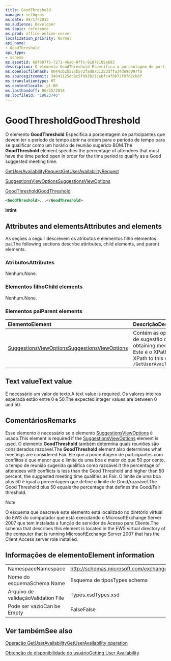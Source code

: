 ```yaml
---
title: GoodThreshold
manager: sethgros
ms.date: 09/17/2015
ms.audience: Developer
ms.topic: reference
ms.prod: office-online-server
localization_priority: Normal
api_name:
- GoodThreshold
api_type:
- schema
ms.assetid: 68f607f5-7271-46a6-8ffc-91878185a683
description: O elemento GoodThreshold Especifica a porcentagem de participantes que devem ter o período de tempo abrir na ordem para o período de tempo para se qualificar como um horário de reunião sugerido BOM.
ms.openlocfilehash: 8044cb2b52cb572fad8731253dffa34de9d097fa
ms.sourcegitcommit: 34041125dc8c5f993b21cebfc4f8b72f0fd2cb6f
ms.translationtype: MT
ms.contentlocale: pt-BR
ms.lasthandoff: 06/25/2018
ms.locfileid: "19823746"
---
```

# <a name="goodthreshold"></a><span data-ttu-id="fc37b-103">GoodThreshold</span><span class="sxs-lookup"><span data-stu-id="fc37b-103">GoodThreshold</span></span>

<span data-ttu-id="fc37b-104">O elemento **GoodThreshold** Especifica a porcentagem de participantes que devem ter o período de tempo abrir na ordem para o período de tempo para se qualificar como um horário de reunião sugerido BOM.</span><span class="sxs-lookup"><span data-stu-id="fc37b-104">The **GoodThreshold** element specifies the percentage of attendees that must have the time period open in order for the time period to qualify as a Good suggested meeting time.</span></span> 
  
[<span data-ttu-id="fc37b-105">GetUserAvailabilityRequest</span><span class="sxs-lookup"><span data-stu-id="fc37b-105">GetUserAvailabilityRequest</span></span>](getuseravailabilityrequest.md)
  
[<span data-ttu-id="fc37b-106">SuggestionsViewOptions</span><span class="sxs-lookup"><span data-stu-id="fc37b-106">SuggestionsViewOptions</span></span>](suggestionsviewoptions.md)
  
[<span data-ttu-id="fc37b-107">GoodThreshold</span><span class="sxs-lookup"><span data-stu-id="fc37b-107">GoodThreshold</span></span>](goodthreshold.md)
  
```xml
<GoodThreshold>...</GoodThreshold>
```

 <span data-ttu-id="fc37b-108">**int**</span><span class="sxs-lookup"><span data-stu-id="fc37b-108">**int**</span></span>
## <a name="attributes-and-elements"></a><span data-ttu-id="fc37b-109">Attributes and elements</span><span class="sxs-lookup"><span data-stu-id="fc37b-109">Attributes and elements</span></span>

<span data-ttu-id="fc37b-110">As seções a seguir descrevem os atributos e elementos filho elementos pai.</span><span class="sxs-lookup"><span data-stu-id="fc37b-110">The following sections describe attributes, child elements, and parent elements.</span></span>
  
### <a name="attributes"></a><span data-ttu-id="fc37b-111">Atributos</span><span class="sxs-lookup"><span data-stu-id="fc37b-111">Attributes</span></span>

<span data-ttu-id="fc37b-112">Nenhum.</span><span class="sxs-lookup"><span data-stu-id="fc37b-112">None.</span></span>
  
### <a name="child-elements"></a><span data-ttu-id="fc37b-113">Elementos filho</span><span class="sxs-lookup"><span data-stu-id="fc37b-113">Child elements</span></span>

<span data-ttu-id="fc37b-114">Nenhum.</span><span class="sxs-lookup"><span data-stu-id="fc37b-114">None.</span></span>
  
### <a name="parent-elements"></a><span data-ttu-id="fc37b-115">Elementos pai</span><span class="sxs-lookup"><span data-stu-id="fc37b-115">Parent elements</span></span>

|<span data-ttu-id="fc37b-116">**Elemento**</span><span class="sxs-lookup"><span data-stu-id="fc37b-116">**Element**</span></span>|<span data-ttu-id="fc37b-117">**Descrição**</span><span class="sxs-lookup"><span data-stu-id="fc37b-117">**Description**</span></span>|
|:-----|:-----|
|[<span data-ttu-id="fc37b-118">SuggestionsViewOptions</span><span class="sxs-lookup"><span data-stu-id="fc37b-118">SuggestionsViewOptions</span></span>](suggestionsviewoptions.md) <br/> |<span data-ttu-id="fc37b-119">Contém as opções para a obtenção de informações de sugestão de reunião.</span><span class="sxs-lookup"><span data-stu-id="fc37b-119">Contains the options for obtaining meeting suggestion information.</span></span>  <br/> <span data-ttu-id="fc37b-120">Este é o XPath a este elemento:</span><span class="sxs-lookup"><span data-stu-id="fc37b-120">The following is the XPath to this element:</span></span>  <br/>  `/GetUserAvailabilityRequest/SuggestionViewOptions` <br/> |
   
## <a name="text-value"></a><span data-ttu-id="fc37b-121">Text value</span><span class="sxs-lookup"><span data-stu-id="fc37b-121">Text value</span></span>

<span data-ttu-id="fc37b-122">É necessário um valor de texto.</span><span class="sxs-lookup"><span data-stu-id="fc37b-122">A text value is required.</span></span> <span data-ttu-id="fc37b-123">Os valores inteiros esperada estão entre 0 e 50.</span><span class="sxs-lookup"><span data-stu-id="fc37b-123">The expected integer values are between 0 and 50.</span></span>
  
## <a name="remarks"></a><span data-ttu-id="fc37b-124">Comentários</span><span class="sxs-lookup"><span data-stu-id="fc37b-124">Remarks</span></span>

<span data-ttu-id="fc37b-125">Esse elemento é necessário se o elemento [SuggestionsViewOptions](suggestionsviewoptions.md) é usado.</span><span class="sxs-lookup"><span data-stu-id="fc37b-125">This element is required if the [SuggestionsViewOptions](suggestionsviewoptions.md) element is used.</span></span> <span data-ttu-id="fc37b-126">O elemento **GoodThreshold** também determina quais reuniões são considerados razoável.</span><span class="sxs-lookup"><span data-stu-id="fc37b-126">The **GoodThreshold** element also determines what meetings are considered Fair.</span></span> <span data-ttu-id="fc37b-127">Ele que a porcentagem de participantes com conflitos é que menor que o limite de uma boa e maior do que 50 por cento, o tempo de reunião sugerido qualifica como razoável.</span><span class="sxs-lookup"><span data-stu-id="fc37b-127">It the percentage of attendees with conflicts is less than the Good Threshold and higher than 50 percent, the suggested meeting time qualifies as Fair.</span></span> <span data-ttu-id="fc37b-128">O limite de uma boa plus 50 é igual a porcentagem que define o limite de Good/razoável.</span><span class="sxs-lookup"><span data-stu-id="fc37b-128">The Good Threshold plus 50 equals the percentage that defines the Good/Fair threshold.</span></span> 
  
> [!NOTE]
> <span data-ttu-id="fc37b-129">O esquema que descreve este elemento está localizado no diretório virtual do EWS do computador que está executando o MicrosoftExchange Server 2007 que tem instalada a função de servidor de Acesso para Cliente.</span><span class="sxs-lookup"><span data-stu-id="fc37b-129">The schema that describes this element is located in the EWS virtual directory of the computer that is running MicrosoftExchange Server 2007 that has the Client Access server role installed.</span></span> 
  
## <a name="element-information"></a><span data-ttu-id="fc37b-130">Informações de elemento</span><span class="sxs-lookup"><span data-stu-id="fc37b-130">Element information</span></span>

|||
|:-----|:-----|
|<span data-ttu-id="fc37b-131">Namespace</span><span class="sxs-lookup"><span data-stu-id="fc37b-131">Namespace</span></span>  <br/> |http://schemas.microsoft.com/exchange/services/2006/types  <br/> |
|<span data-ttu-id="fc37b-132">Nome do esquema</span><span class="sxs-lookup"><span data-stu-id="fc37b-132">Schema Name</span></span>  <br/> |<span data-ttu-id="fc37b-133">Esquema de tipos</span><span class="sxs-lookup"><span data-stu-id="fc37b-133">Types schema</span></span>  <br/> |
|<span data-ttu-id="fc37b-134">Arquivo de validação</span><span class="sxs-lookup"><span data-stu-id="fc37b-134">Validation File</span></span>  <br/> |<span data-ttu-id="fc37b-135">Types.xsd</span><span class="sxs-lookup"><span data-stu-id="fc37b-135">Types.xsd</span></span>  <br/> |
|<span data-ttu-id="fc37b-136">Pode ser vazio</span><span class="sxs-lookup"><span data-stu-id="fc37b-136">Can be Empty</span></span>  <br/> |<span data-ttu-id="fc37b-137">False</span><span class="sxs-lookup"><span data-stu-id="fc37b-137">False</span></span>  <br/> |
   
## <a name="see-also"></a><span data-ttu-id="fc37b-138">Ver também</span><span class="sxs-lookup"><span data-stu-id="fc37b-138">See also</span></span>



[<span data-ttu-id="fc37b-139">Operação GetUserAvailability</span><span class="sxs-lookup"><span data-stu-id="fc37b-139">GetUserAvailability operation</span></span>](getuseravailability-operation.md)


[<span data-ttu-id="fc37b-140">Obtenção de disponibilidade do usuário</span><span class="sxs-lookup"><span data-stu-id="fc37b-140">Getting User Availability</span></span>](http://msdn.microsoft.com/library/d4133fcb-9b0f-4e6b-aadf-a389da83516a%28Office.15%29.aspx)

